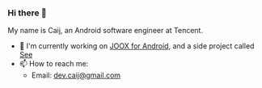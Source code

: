 ### Hi there 👋

My name is Caij, an Android software engineer at Tencent.

- 🔭 I'm currently working on [JOOX for Android](https://play.google.com/store/apps/details?id=com.tencent.ibg.wemusic), and a side project called [See](https://play.google.com/store/apps/details?id=com.caij.see)
- 📫 How to reach me: 
  * Email: dev.caij@gmail.com
  
